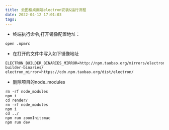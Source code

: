 ```yaml
---
title: 云图梭桌面端electron安装&运行流程
date: 2022-04-12 17:01:03
tags:
---
```


* 终端执行命令,打开镜像配置地址：
```
open .npmrc
```
* 在打开的文件中写入如下镜像地址
```
ELECTRON_BUILDER_BINARIES_MIRROR=http://npm.taobao.org/mirrors/electron-builder-binaries/
electron_mirror=https://cdn.npm.taobao.org/dist/electron/
```


* 删除项目的node_modules

```
rm -rf node_modules
npm i
cd render/ 
rm -rf node_modules
npm i
cd ../
npm run zoomInit:mac
npm run dev
```
